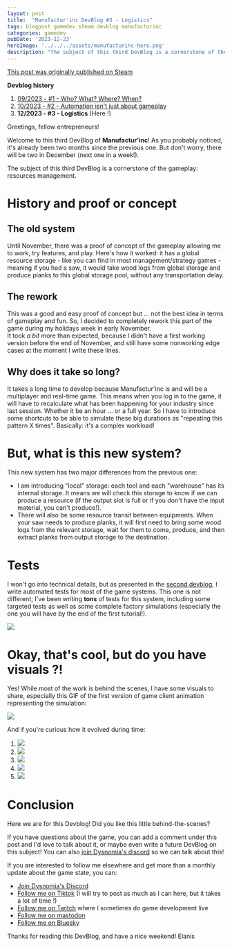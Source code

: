 ```yaml
---
layout: post
title:  "Manufactur'inc DevBlog #3 - Logistics"
tags: blogpost gamedev steam devblog manufacturinc
categories: gamedev
pubDate: '2023-12-23'
heroImage: '../../../assets/manufacturinc-hero.png'
description: "The subject of this third DevBlog is a cornerstone of the gameplay: resources management."
---
```


[This post was originally published on Steam](https://store.steampowered.com/news/app/2146380/view/3883856311467351828)

**Devblog history**
1. [09/2023 - #1 - Who? What? Where? When?](https://store.steampowered.com/news/app/2146380/view/7184986051960660929)
2. [10/2023 - #2 - Automation isn't just about gameplay](https://store.steampowered.com/news/app/2146380/view/3737483611565199154)
3. **12/2023 - #3 - Logistics**  (Here !)

Greetings, fellow entrepreneurs!  
  
Welcome to this third DevBlog of **Manufactur'inc**! As you probably noticed, it's already been two months since the previous one. But don't worry, there will be two in December (next one in a week!).  
  
The subject of this third DevBlog is a cornerstone of the gameplay: resources management.  

# History and proof or concept

## The old system

Until November, there was a proof of concept of the gameplay allowing me to work, try features, and play. Here's how it worked: it has a global resource storage - like you can find in most management/strategy games - meaning if you had a saw, it would take wood logs from global storage and produce planks to this global storage pool, without any transportation delay.

## The rework

This was a good and easy proof of concept but ... not the best idea in terms of gameplay and fun. So, I decided to completely rework this part of the game during my holidays week in early November.  
It took *a bit* more than expected, because I didn't have a first working version before the end of November, and still have some nonworking edge cases at the moment I write these lines.

## Why does it take so long?

It takes a long time to develop because Manufactur'inc is and will be a multiplayer and real-time game. This means when you log in to the game, it will have to recalculate what has been happening for your industry since last session. Whether it be an hour ... or a full year. So I have to introduce some shortcuts to be able to simulate these big durations as "repeating this pattern X times". Basically: it's a complex workload!

# But, what is this new system?

This new system has two major differences from the previous one:  

*  I am introducing "local" storage: each tool and each "warehouse" has its internal storage. It means we will check this storage to know if we can produce a resource (if the output slot is full or if you don't have the input material, you can't produce!).
*  There will also be some resource transit between equipments. When your saw needs to produce planks, it will first need to bring some wood logs from the relevant storage, wait for them to come, produce, and then extract planks from output storage to the destination.


# Tests

I won't go into technical details, but as presented in the [second devblog](https://store.steampowered.com/news/app/2146380/view/3737483611565199154), I write automated tests for most of the game systems. This one is not different; I've been writing **tons** of tests for this system, including some targeted tests as well as some complete factory simulations (especially the one you will have by the end of the first tutorial!).

![](/assets/img/2023-12-23-manufacturinc-devblog-3-tests.png)

# Okay, that's cool, but do you have visuals ?!

Yes! While most of the work is behind the scenes, I have some visuals to share, especially this GIF of the first version of game client animation representing the simulation:

![](/assets/img/2023-12-23-manufacturinc-devblog-3-final-transfer.gif)

And if you're curious how it evolved during time:


1. ![](/assets/img/2023-12-23-manufacturinc-devblog-3-step-1.gif)
2. ![](/assets/img/2023-12-23-manufacturinc-devblog-3-step-2.gif)
3. ![](/assets/img/2023-12-23-manufacturinc-devblog-3-step-3.gif)
4. ![](/assets/img/2023-12-23-manufacturinc-devblog-3-step-4.gif)
5. ![](/assets/img/2023-12-23-manufacturinc-devblog-3-step-5.gif)

# Conclusion

Here we are for this Devblog! Did you like this little behind-the-scenes?  
  
If you have questions about the game, you can add a comment under this post and I'd love to talk about it, or maybe even write a future DevBlog on this subject!
You can also [join Dysnomia's discord](https://discord.com/invite/c8aARey) so we can talk about this!  
  
If you are interested to follow me elsewhere and get more than a monthly update about the game state, you can:
- [Join Dysnomia's Discord](https://discord.com/invite/c8aARey)
- [Follow me on Tiktok](https://www.tiktok.com/@elanis42) (I will try to post as much as I can here, but it takes a lot of time !)
- [Follow me on Twitch](https://www.twitch.tv/elanis42) where I sometimes do game development live
- [Follow me on mastodon](https://mastodon.gamedev.place/@Elanis)
- [Follow me on Bluesky](https://bsky.app/profile/elanis.eu)

Thanks for reading this DevBlog, and have a nice weekend!
Elanis